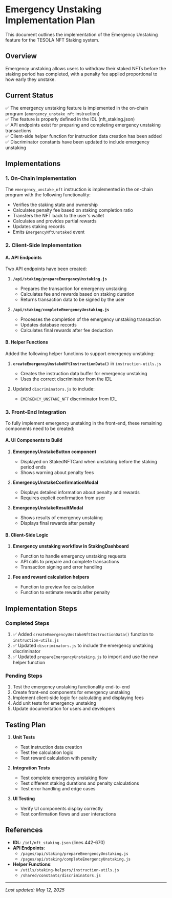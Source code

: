 # Emergency Unstaking Implementation Plan

This document outlines the implementation of the Emergency Unstaking feature for the TESOLA NFT Staking system.

## Overview

Emergency unstaking allows users to withdraw their staked NFTs before the staking period has completed, with a penalty fee applied proportional to how early they unstake.

## Current Status

✅ The emergency unstaking feature is implemented in the on-chain program (`emergency_unstake_nft` instruction)  
✅ The feature is properly defined in the IDL (nft_staking.json)  
✅ API endpoints exist for preparing and completing emergency unstaking transactions  
✅ Client-side helper function for instruction data creation has been added  
✅ Discriminator constants have been updated to include emergency unstaking  

## Implementations

### 1. On-Chain Implementation

The `emergency_unstake_nft` instruction is implemented in the on-chain program with the following functionality:

- Verifies the staking state and ownership
- Calculates penalty fee based on staking completion ratio
- Transfers the NFT back to the user's wallet
- Calculates and provides partial rewards
- Updates staking records
- Emits `EmergencyNftUnstaked` event

### 2. Client-Side Implementation

#### A. API Endpoints

Two API endpoints have been created:

1. **`/api/staking/prepareEmergencyUnstaking.js`**
   - Prepares the transaction for emergency unstaking
   - Calculates fee and rewards based on staking duration
   - Returns transaction data to be signed by the user

2. **`/api/staking/completeEmergencyUnstaking.js`**
   - Processes the completion of the emergency unstaking transaction
   - Updates database records
   - Calculates final rewards after fee deduction

#### B. Helper Functions

Added the following helper functions to support emergency unstaking:

1. **`createEmergencyUnstakeNftInstructionData()`** in `instruction-utils.js`
   - Creates the instruction data buffer for emergency unstaking
   - Uses the correct discriminator from the IDL

2. Updated `discriminators.js` to include:
   - `EMERGENCY_UNSTAKE_NFT` discriminator from IDL

### 3. Front-End Integration

To fully implement emergency unstaking in the front-end, these remaining components need to be created:

#### A. UI Components to Build

1. **EmergencyUnstakeButton component**
   - Displayed on StakedNFTCard when unstaking before the staking period ends
   - Shows warning about penalty fees

2. **EmergencyUnstakeConfirmationModal**
   - Displays detailed information about penalty and rewards
   - Requires explicit confirmation from user

3. **EmergencyUnstakeResultModal**
   - Shows results of emergency unstaking
   - Displays final rewards after penalty

#### B. Client-Side Logic

1. **Emergency unstaking workflow in StakingDashboard**
   - Function to handle emergency unstaking requests
   - API calls to prepare and complete transactions
   - Transaction signing and error handling

2. **Fee and reward calculation helpers**
   - Function to preview fee calculation
   - Function to estimate rewards after penalty

## Implementation Steps

### Completed Steps

1. ✅ Added `createEmergencyUnstakeNftInstructionData()` function to `instruction-utils.js`
2. ✅ Updated `discriminators.js` to include the emergency unstaking discriminator
3. ✅ Updated `prepareEmergencyUnstaking.js` to import and use the new helper function

### Pending Steps

1. Test the emergency unstaking functionality end-to-end
2. Create front-end components for emergency unstaking
3. Implement client-side logic for calculating and displaying fees
4. Add unit tests for emergency unstaking
5. Update documentation for users and developers

## Testing Plan

1. **Unit Tests**
   - Test instruction data creation
   - Test fee calculation logic
   - Test reward calculation with penalty

2. **Integration Tests**
   - Test complete emergency unstaking flow
   - Test different staking durations and penalty calculations
   - Test error handling and edge cases

3. **UI Testing**
   - Verify UI components display correctly
   - Test confirmation flows and user interactions

## References

- **IDL**: `/idl/nft_staking.json` (lines 442-670)
- **API Endpoints**: 
  - `/pages/api/staking/prepareEmergencyUnstaking.js`
  - `/pages/api/staking/completeEmergencyUnstaking.js`
- **Helper Functions**: 
  - `/utils/staking-helpers/instruction-utils.js`
  - `/shared/constants/discriminators.js`

---

*Last updated: May 12, 2025*